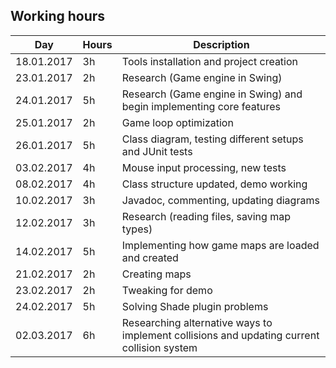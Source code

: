 ## Working hours
Day | Hours | Description
--------------- | ----- | ------
18.01.2017 | 3h | Tools installation and project creation
23.01.2017 | 2h | Research (Game engine in Swing)
24.01.2017 | 5h | Research (Game engine in Swing) and begin implementing core features
25.01.2017 | 2h | Game loop optimization
26.01.2017 | 5h | Class diagram, testing different setups and JUnit tests
03.02.2017 | 4h | Mouse input processing, new tests
08.02.2017 | 4h | Class structure updated, demo working
10.02.2017 | 3h | Javadoc, commenting, updating diagrams
12.02.2017 | 3h | Research (reading files, saving map types)
14.02.2017 | 5h | Implementing how game maps are loaded and created
21.02.2017 | 2h | Creating maps
23.02.2017 | 2h | Tweaking for demo
24.02.2017 | 5h | Solving Shade plugin problems
02.03.2017 | 6h | Researching alternative ways to implement collisions and updating current collision system